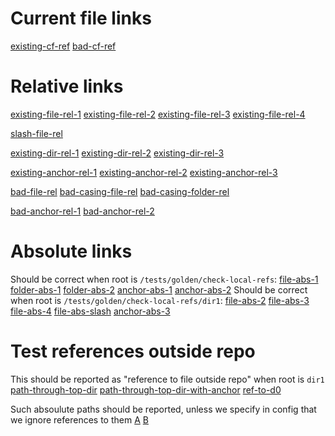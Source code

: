 <!--
 - SPDX-FileCopyrightText: 2022 Serokell <https://serokell.io>
 -
 - SPDX-License-Identifier: MPL-2.0
 -->

# Current file links
[existing-cf-ref](#current-file-links)
[bad-cf-ref](#bad)

# Relative links
[existing-file-rel-1](d2f2.md)
[existing-file-rel-2](./d2f2.md)
[existing-file-rel-3](../dir2/.././d1f1.md)
[existing-file-rel-4](d2f3.yaml)

[slash-file-rel](d2f2.md/)

[existing-dir-rel-1](..)
[existing-dir-rel-2](../dir2)
[existing-dir-rel-3](../dir2/)

[existing-anchor-rel-1](d2f2.md#existing-anchor-d2f2)
[existing-anchor-rel-2](./d2f2.md#existing-anchor-d2f2)
[existing-anchor-rel-3](../dir2/../d1f1.md#existing-anchor-d1f1)

[bad-file-rel](../a/b/c/unexisting-file.md)
[bad-casing-file-rel](D2F2.md/)
[bad-casing-folder-rel](../DIR2)

[bad-anchor-rel-1](d2f2.md#bad-anchor)
[bad-anchor-rel-2](unexisting-file.md#bad-anchor)

# Absolute links
Should be correct when root is `/tests/golden/check-local-refs`:
[file-abs-1](/dir1/./d1f1.md)
[folder-abs-1](/dir1)
[folder-abs-2](/dir1/dir2/../)
[anchor-abs-1](/dir1/../dir1/d1f1.md#existing-anchor-d1f1)
[anchor-abs-2](/dir1/dir2/../../dir1/./dir2/d2f2.md#existing-anchor-d2f2)
Should be correct when root is `/tests/golden/check-local-refs/dir1`:
[file-abs-2](/d1f1.md)
[file-abs-3](/dir2/d2f2.md)
[file-abs-4](/./dir2/../d1f1.md)
[file-abs-slash](/./dir2/../d1f1.md/)
[anchor-abs-3](/./dir2/../d1f1.md#existing-anchor-d1f1)

# Test references outside repo

This should be reported as "reference to file outside repo" when root is `dir1`
[path-through-top-dir](../../dir1/d1f1.md)
[path-through-top-dir-with-anchor](../../dir1/d1f1.md#existing-anchor-d1f1)
[ref-to-d0](../../d0f1.md)

Such absoulute paths should be reported,
unless we specify in config that we ignore references to them
[A](/../../a.md)
[B](/b/../../b.md)
